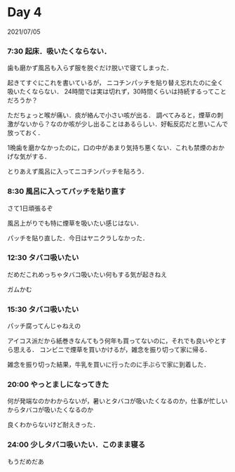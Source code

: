# Day 4
2021/07/05

### 7:30 起床．吸いたくならない．
歯も磨かず風呂も入らず服を脱ぐだけ脱いで寝てしまった．

起きてすぐにこれを書いているが，
ニコチンパッチを貼り替え忘れたのに全く吸いたくならない．
24時間では実は切れず，30時間くらいは持続するってことだろうか？

ただちょっと喉が痛い．痰が絡んで小さい咳が出る．
調べてみると，煙草の刺激がないから？なのか咳が少し出ることはあるらしい．好転反応だと思いこんで放っておく．

1晩歯を磨かなかったのに，口の中があまり気持ち悪くない．これも禁煙のおかげな気がする．

とりあえず風呂に入ってニコチンパッチを貼ろう．

### 8:30 風呂に入ってパッチを貼り直す
さて1日頑張るぞ

風呂上がりでも特に煙草を吸いたい感じはない．

パッチを貼り直した．今日はヤニクラしなかった．

### 12:30 タバコ吸いたい
だめだこれめっちゃタバコ吸いたい何もする気が起きねえ

ガムかむ

### 15:30 タバコ吸いたい
パッチ腐ってんじゃねえの

アイコス派だから紙巻きなんてもう何年も買ってないのに，それでも良いやとすら思える．
コンビニで煙草を買いかけるが，雑念を振り切って家に帰る．

雑念を振り切った結果，牛乳を買いに行ったのに手ぶらで家に到着した．

### 20:00 やっとましになってきた
何が発端なのかわからないが，暑いとタバコが吸いたくなるのか，仕事が忙しいからタバコが吸いたくなるのか

良くわからないけど耐えきった．

### 24:00 少しタバコ吸いたい．このまま寝る
もうだめだあ
